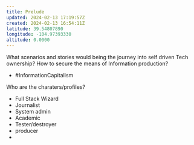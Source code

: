 ```yaml
---
title: Prelude
updated: 2024-02-13 17:19:57Z
created: 2024-02-13 16:54:11Z
latitude: 39.54807890
longitude: -104.97393330
altitude: 0.0000
---
```


What scenarios and stories would being the journey into self driven Tech ownership? How to secure the means of Information production? 
- #InformationCapitalism 

Who are the charaters/profiles?
- Full Stack Wizard
- Journalist
- System admin
- Academic 
- Tester/destroyer
- producer
- 
